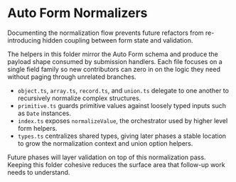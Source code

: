 # Auto Form Normalizers

Documenting the normalization flow prevents future refactors from re-introducing
hidden coupling between form state and validation.

The helpers in this folder mirror the Auto Form schema and produce the payload
shape consumed by submission handlers. Each file focuses on a single field
family so new contributors can zero in on the logic they need without paging
through unrelated branches.

- `object.ts`, `array.ts`, `record.ts`, and `union.ts` delegate to one another to
  recursively normalize complex structures.
- `primitive.ts` guards primitive values against loosely typed inputs such as
  `Date` instances.
- `index.ts` exposes `normalizeValue`, the orchestrator used by higher level form
  helpers.
- `types.ts` centralizes shared types, giving later phases a stable location to
  grow the normalization context and union option helpers.

Future phases will layer validation on top of this normalization pass. Keeping
this folder cohesive reduces the surface area that follow-up work needs to
understand.
